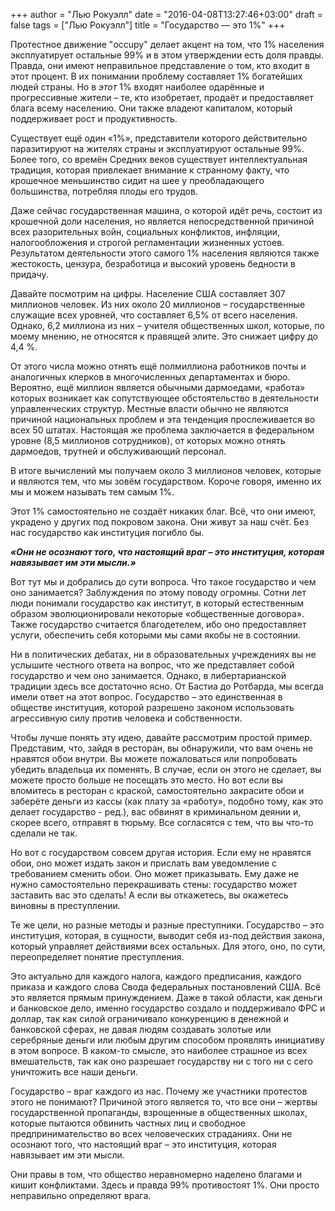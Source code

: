 +++
author = "Лью Рокуэлл"
date = "2016-04-08T13:27:46+03:00"
draft = false
tags = ["Лью Рокуэлл"]
title = "Государство — это 1%"
+++

Протестное движение "occupy" делает акцент на том, что 1% населения
эксплуатирует остальные 99% и в этом утверждении есть доля правды.
Правда, они имеют неправильное представление о том, кто входит в этот
процент. В их понимании проблему составляет 1% богатейших людей страны.
Но в *этот* 1% входят наиболее одарённые и прогрессивные жители – те,
кто изобретает, продаёт и предоставляет блага всему населению. Они также
владеют капиталом, который поддерживает рост и продуктивность.

Существует ещё один «1%», представители которого действительно
паразитируют на жителях страны и эксплуатируют остальные 99%. Более
того, со времён Средних веков существует интеллектуальная традиция,
которая привлекает внимание к странному факту, что крошечное меньшинство
сидит на шее у преобладающего большинства, потребляя плоды его трудов.

Даже сейчас государственная машина, о которой идёт речь, состоит из
крошечной доли населения, но является непосредственной причиной всех
разорительных войн, социальных конфликтов, инфляции, налогообложения и
строгой регламентации жизненных устоев. Результатом деятельности этого
самого 1% населения являются также жестокость, цензура, безработица и
высокий уровень бедности в придачу.

Давайте посмотрим на цифры. Население США составляет 307 миллионов
человек. Из них около 20 миллионов – государственные служащие всех
уровней, что составляет 6,5% от всего населения. Однако, 6,2 миллиона из
них – учителя общественных школ, которые, по моему мнению, не относятся
к правящей элите. Это снижает цифру до 4,4 %.

От этого числа можно отнять ещё полмиллиона работников почты и
аналогичных клерков в многочисленных департаментах и бюро. Вероятно, ещё
миллион является обычными дармоедами, «работа» которых возникает как
сопутствующее обстоятельство в деятельности управленческих структур.
Местные власти обычно не являются причиной национальных проблем и эта
тенденция прослеживается во всех 50 штатах. Настоящая же проблема
заключается в федеральном уровне (8,5 миллионов сотрудников), от которых
можно отнять дармоедов, трутней и обслуживающий персонал.

В итоге вычислений мы получаем около 3 миллионов человек, которые и
являются тем, что мы зовём государством. Короче говоря, именно их мы и
можем называть тем самым 1%.

Этот 1% самостоятельно не создаёт никаких благ. Всё, что они имеют,
украдено у других под покровом закона. Они живут за наш счёт. Без нас
государство как институция погибло бы.

***«Они не осознают того, что настоящий враг – это институция, которая
навязывает им эти мысли.»***

Вот тут мы и добрались до сути вопроса. Что такое государство и чем оно
занимается? Заблуждения по этому поводу огромны. Сотни лет люди понимали
государство как институт, в который естественным образом
эволюционировали некоторые «общественные договора». Также государство
считается благодетелем, ибо оно предоставляет услуги, обеспечить себя
которыми мы сами якобы не в состоянии.

Ни в политических дебатах, ни в образовательных учреждениях вы не
услышите честного ответа на вопрос, что же представляет собой
государство и чем оно занимается. Однако, в либертарианской традиции
здесь все достаточно ясно. От Бастиа до Ротбарда, мы всегда имели ответ
на этот вопрос. Государство – это единственная в обществе институция,
которой разрешено законом использовать агрессивную силу против человека
и собственности.

Чтобы лучше понять эту идею, давайте рассмотрим простой пример.
Представим, что, зайдя в ресторан, вы обнаружили, что вам очень не
нравятся обои внутри. Вы можете пожаловаться или попробовать убедить
владельца их поменять. В случае, если он этого не сделает, вы можете
просто больше не посещать это место. Но вот если вы вломитесь в ресторан
с краской, самостоятельно закрасите обои и заберёте деньги из кассы (как
плату за «работу», подобно тому, как это делает государство - ред.), вас
обвинят в криминальном деянии и, скорее всего, отправят в тюрьму. Все
согласятся с тем, что вы что-то сделали не так.

Но вот с государством совсем другая история. Если ему не нравятся обои,
оно может издать закон и прислать вам уведомление с требованием сменить
обои. Оно может приказывать. Ему даже не нужно самостоятельно
перекрашивать стены: государство может заставить вас это сделать! А если
вы откажетесь, вы окажетесь виновны в преступлении.

Те же цели, но разные методы и разные преступники. Государство – это
институция, которая, в сущности, выводит себя из-под действия закона,
который управляет действиями всех остальных. Для этого, оно, по сути,
переопределяет понятие преступления.

Это актуально для каждого налога, каждого предписания, каждого приказа и
каждого слова Свода федеральных постановлений США. Всё это является
прямым принуждением. Даже в такой области, как деньги и банковское дело,
именно государство создало и поддерживало ФРС и доллар, так как силой
ограничивало конкуренцию в денежной и банковской сферах, не давая людям
создавать золотые или серебряные деньги или любым другим способом
проявлять инициативу в этом вопросе. В каком-то смысле, это наиболее
страшное из всех вмешательств, так как оно разрешает государству ни с
того ни с сего уничтожить все наши деньги.

Государство – враг каждого из нас. Почему же участники протестов этого
не понимают? Причиной этого является то, что все они – жертвы
государственной пропаганды, взрощенные в общественных школах, которые
пытаются обвинить частных лиц и свободное предпринимательство во всех
человеческих страданиях. Они не осознают того, что настоящий враг – это
институция, которая навязывает им эти мысли.

Они правы в том, что общество неравномерно наделено благами и кишит
конфликтами. Здесь и правда 99% противостоят 1%. Они просто неправильно
определяют врага.
